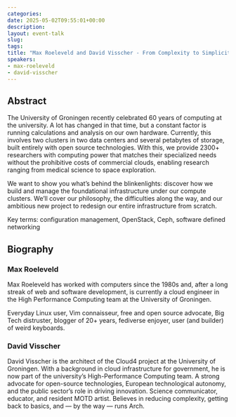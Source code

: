 ```yaml
---
categories:
date: 2025-05-02T09:55:01+00:00
description:
layout: event-talk
slug:
tags:
title: "Max Roeleveld and David Visscher - From Complexity to Simplicity: Our Cloud Infrastructure Redesign"
speakers:
- max-roeleveld
- david-visscher
---
```


## Abstract

The University of Groningen recently celebrated 60 years of computing at the university. A lot has changed in that time, but a constant factor is running calculations and analysis on our own hardware. Currently, this involves two clusters in two data centers and several petabytes of storage, built entirely with open source technologies. With this, we provide 2300+ researchers with computing power that matches their specialized needs without the prohibitive costs of commercial clouds, enabling research ranging from medical science to space exploration. 

We want to show you what’s behind the blinkenlights: discover how we build and manage the foundational infrastructure under our compute clusters. We’ll cover our philosophy, the difficulties along the way, and our ambitious new project to redesign our entire infrastructure from scratch.

Key terms: configuration management, OpenStack, Ceph, software defined networking

## Biography

### Max Roeleveld

Max Roeleveld has worked with computers since the 1980s and, after a long streak of web and software development, is currently a cloud engineer in the High Performance Computing team at the University of Groningen.

Everyday Linux user, Vim connaisseur, free and open source advocate, Big Tech distruster, blogger of 20+ years, fediverse enjoyer, user (and builder) of weird keyboards.

### David Visscher

David Visscher is the architect of the Cloud4 project at the University of Groningen. With a background in cloud infrastructure for government, he is now part of the university’s High-Performance Computing team.
A strong advocate for open-source technologies, European technological autonomy, and the public sector’s role in driving innovation. Science communicator, educator, and resident MOTD artist. Believes in reducing complexity, getting back to basics, and — by the way — runs Arch.
